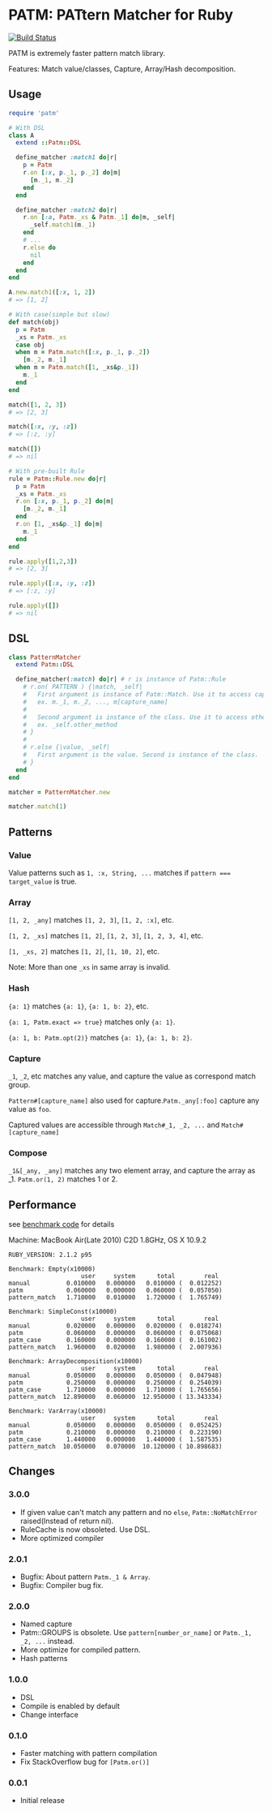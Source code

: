 # PATM: PATtern Matcher for Ruby

[![Build Status](https://travis-ci.org/todesking/patm.svg?branch=master)](https://travis-ci.org/todesking/patm)

PATM is extremely faster pattern match library.

Features: Match value/classes, Capture, Array/Hash decomposition.

## Usage

```ruby
require 'patm'
```

```ruby
# With DSL
class A
  extend ::Patm::DSL

  define_matcher :match1 do|r|
    p = Patm
    r.on [:x, p._1, p._2] do|m|
      [m._1, m._2]
    end
  end

  define_matcher :match2 do|r|
    r.on [:a, Patm._xs & Patm._1] do|m, _self|
      _self.match1(m._1)
    end
    # ...
    r.else do
      nil
    end
  end
end

A.new.match1([:x, 1, 2])
# => [1, 2]
```

```ruby
# With case(simple but slow)
def match(obj)
  p = Patm
  _xs = Patm._xs
  case obj
  when m = Patm.match([:x, p._1, p._2])
    [m._2, m._1]
  when m = Patm.match([1, _xs&p._1])
    m._1
  end
end

match([1, 2, 3])
# => [2, 3]

match([:x, :y, :z])
# => [:z, :y]

match([])
# => nil
```

```ruby
# With pre-built Rule
rule = Patm::Rule.new do|r|
  p = Patm
  _xs = Patm._xs
  r.on [:x, p._1, p._2] do|m|
    [m._2, m._1]
  end
  r.on [1, _xs&p._1] do|m|
    m._1
  end
end

rule.apply([1,2,3])
# => [2, 3]

rule.apply([:x, :y, :z])
# => [:z, :y]

rule.apply([])
# => nil
```

## DSL

```ruby
class PatternMatcher
  extend Patm::DSL

  define_matcher(:match) do|r| # r is instance of Patm::Rule
    # r.on( PATTERN ) {|match, _self|
    #   First argument is instance of Patm::Match. Use it to access captured value.
    #   ex. m._1, m._2, ..., m[capture_name]
    #
    #   Second argument is instance of the class. Use it to access other methods.
    #   ex. _self.other_method
    # }
    #
    # r.else {|value, _self|
    #   First argument is the value. Second is instance of the class.
    # }
  end
end

matcher = PatternMatcher.new

matcher.match(1)
```

## Patterns

### Value

Value patterns such as `1, :x, String, ...` matches if `pattern === target_value` is true.

### Array

`[1, 2, _any]` matches `[1, 2, 3]`, `[1, 2, :x]`, etc.

`[1, 2, _xs]` matches `[1, 2]`, `[1, 2, 3]`, `[1, 2, 3, 4]`, etc.

`[1, _xs, 2]` matches `[1, 2]`, `[1, 10, 2]`, etc.

Note: More than one `_xs` in same array is invalid.

### Hash

`{a: 1}` matches `{a: 1}`, `{a: 1, b: 2}`, etc.

`{a: 1, Patm.exact => true}` matches only `{a: 1}`.

`{a: 1, b: Patm.opt(2)}` matches `{a: 1}`, `{a: 1, b: 2}`.

### Capture

`_1`, `_2`, etc matches any value, and capture the value as correspond match group.

`Pattern#[capture_name]` also used for capture.`Patm._any[:foo]` capture any value as `foo`.

Captured values are accessible through `Match#_1, _2, ...` and `Match#[capture_name]`

### Compose

`_1&[_any, _any]` matches any two element array, and capture the array as _1.
`Patm.or(1, 2)` matches 1 or 2.


## Performance

see [benchmark code](./benchmark/comparison.rb) for details

Machine: MacBook Air(Late 2010) C2D 1.8GHz, OS X 10.9.2

```
RUBY_VERSION: 2.1.2 p95

Benchmark: Empty(x10000)
                    user     system      total        real
manual          0.010000   0.000000   0.010000 (  0.012252)
patm            0.060000   0.000000   0.060000 (  0.057050)
pattern_match   1.710000   0.010000   1.720000 (  1.765749)

Benchmark: SimpleConst(x10000)
                    user     system      total        real
manual          0.020000   0.000000   0.020000 (  0.018274)
patm            0.060000   0.000000   0.060000 (  0.075068)
patm_case       0.160000   0.000000   0.160000 (  0.161002)
pattern_match   1.960000   0.020000   1.980000 (  2.007936)

Benchmark: ArrayDecomposition(x10000)
                    user     system      total        real
manual          0.050000   0.000000   0.050000 (  0.047948)
patm            0.250000   0.000000   0.250000 (  0.254039)
patm_case       1.710000   0.000000   1.710000 (  1.765656)
pattern_match  12.890000   0.060000  12.950000 ( 13.343334)

Benchmark: VarArray(x10000)
                    user     system      total        real
manual          0.050000   0.000000   0.050000 (  0.052425)
patm            0.210000   0.000000   0.210000 (  0.223190)
patm_case       1.440000   0.000000   1.440000 (  1.587535)
pattern_match  10.050000   0.070000  10.120000 ( 10.898683)
```


## Changes

### 3.0.0

- If given value can't match any pattern and no `else`, `Patm::NoMatchError` raised(Instead of return nil).
- RuleCache is now obsoleted. Use DSL.
- More optimized compiler

### 2.0.1

- Bugfix: About pattern `Patm._1 & Array`.
- Bugfix: Compiler bug fix.

### 2.0.0

- Named capture
- Patm::GROUPS is obsolete. Use `pattern[number_or_name]` or `Patm._1, _2, ...` instead.
- More optimize for compiled pattern.
- Hash patterns

### 1.0.0

- DSL
- Compile is enabled by default
- Change interface

### 0.1.0

- Faster matching with pattern compilation
- Fix StackOverflow bug for `[Patm.or()]`

### 0.0.1

- Initial release

